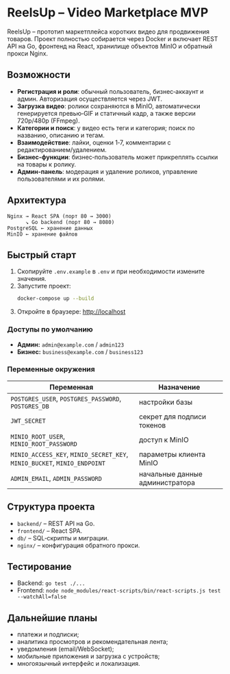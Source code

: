 # ReelsUp – Video Marketplace MVP

ReelsUp – прототип маркетплейса коротких видео для продвижения товаров. Проект полностью собирается через Docker и включает REST API на Go, фронтенд на React, хранилище объектов MinIO и обратный прокси Nginx.

## Возможности
- **Регистрация и роли**: обычный пользователь, бизнес‑аккаунт и админ. Авторизация осуществляется через JWT.
- **Загрузка видео**: ролики сохраняются в MinIO, автоматически генерируется превью‑GIF и статичный кадр, а также версии 720p/480p (FFmpeg).
- **Категории и поиск**: у видео есть теги и категория; поиск по названию, описанию и тегам.
- **Взаимодействие**: лайки, оценки 1‑7, комментарии с редактированием/удалением.
- **Бизнес‑функции**: бизнес‑пользователь может прикреплять ссылки на товары к ролику.
- **Админ‑панель**: модерация и удаление роликов, управление пользователями и их ролями.

## Архитектура
```
Nginx → React SPA (порт 80 → 3000)
      ↘ Go backend (порт 80 → 8080)
PostgreSQL ← хранение данных
MinIO ← хранение файлов
```

## Быстрый старт
1. Скопируйте `.env.example` в `.env` и при необходимости измените значения.
2. Запустите проект:
   ```bash
   docker-compose up --build
   ```
3. Откройте в браузере: [http://localhost](http://localhost)

### Доступы по умолчанию
- **Админ:** `admin@example.com` / `admin123`
- **Бизнес:** `business@example.com` / `business123`

### Переменные окружения
| Переменная | Назначение |
|-----------|------------|
| `POSTGRES_USER`, `POSTGRES_PASSWORD`, `POSTGRES_DB` | настройки базы |
| `JWT_SECRET` | секрет для подписи токенов |
| `MINIO_ROOT_USER`, `MINIO_ROOT_PASSWORD` | доступ к MinIO |
| `MINIO_ACCESS_KEY`, `MINIO_SECRET_KEY`, `MINIO_BUCKET`, `MINIO_ENDPOINT` | параметры клиента MinIO |
| `ADMIN_EMAIL`, `ADMIN_PASSWORD` | начальные данные администратора |

## Структура проекта
- `backend/` – REST API на Go.
- `frontend/` – React SPA.
- `db/` – SQL‑скрипты и миграции.
- `nginx/` – конфигурация обратного прокси.

## Тестирование
- Backend: `go test ./...`
- Frontend: `node node_modules/react-scripts/bin/react-scripts.js test --watchAll=false`

## Дальнейшие планы
- платежи и подписки;
- аналитика просмотров и рекомендательная лента;
- уведомления (email/WebSocket);
- мобильные приложения и загрузка с устройств;
- многоязычный интерфейс и локализация.

